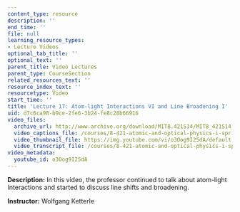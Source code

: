 ```yaml
---
content_type: resource
description: ''
end_time: ''
file: null
learning_resource_types:
- Lecture Videos
optional_tab_title: ''
optional_text: ''
parent_title: Video Lectures
parent_type: CourseSection
related_resources_text: ''
resource_index_text: ''
resourcetype: Video
start_time: ''
title: 'Lecture 17: Atom-light Interactions VI and Line Broadening I'
uid: d7c6ca98-b9ce-2fe6-3b24-fe8c28b66916
video_files:
  archive_url: http://www.archive.org/download/MIT8.421S14/MIT8_421S14_lec17_300k.mp4
  video_captions_file: /courses/8-421-atomic-and-optical-physics-i-spring-2014/88952493e5835d458bb1dfb8de114292_o3Oog9I25dA.vtt
  video_thumbnail_file: https://img.youtube.com/vi/o3Oog9I25dA/default.jpg
  video_transcript_file: /courses/8-421-atomic-and-optical-physics-i-spring-2014/e01a25b34b89dc3d0c4be48ea166e2db_o3Oog9I25dA.pdf
video_metadata:
  youtube_id: o3Oog9I25dA
---
```


**Description:** In this video, the professor continued to talk about atom-light Interactions and started to discuss line shifts and broadening.

**Instructor:** Wolfgang Ketterle